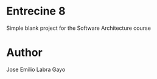 Entrecine 8
===========

Simple blank project for the Software Architecture course

Author
======
Jose Emilio Labra Gayo